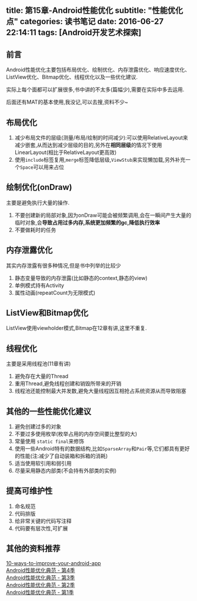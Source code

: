 title: 第15章-Android性能优化
subtitle: "性能优化点"
categories: 读书笔记
date: 2016-06-27 22:14:11
tags: [Android开发艺术探索]
---


## 前言

Android性能优化主要包括布局优化、绘制优化、内存泄露优化、响应速度优化、ListView优化、Bitmap优化、线程优化以及一些优化建议.  

实际上每个面都可以扩展很多,书中讲的不太多(篇幅少),需要在实际中多去运用.  

后面还有MAT的基本使用,我没记,可以去搜,资料不少~  

<!-- more -->

## 布局优化

1. 减少布局文件的层级(测量/布局/绘制的时间减少):可以使用RelativeLayout来减少嵌套,从而达到减少层级的目的,另外在**相同层级**的情况下使用LinearLayout(相比于RelativeLayout更高效)  
2. 使用`include`标签复用,`merge`标签降低层级,`ViewStub`来实现懒加载,另外补充一个`Space`可以用来占位

## 绘制优化(onDraw)

主要是避免执行大量的操作.  

1. 不要创建新的局部对象,因为onDraw可能会被频繁调用,会在一瞬间产生大量的临时对象,会**导致占用过多内存,系统更加频繁的gc,降低执行效率**
2. 不要做耗时的任务

## 内存泄露优化
其实内存泄露有很多种情况,但是书中列举的比较少
1. 静态变量导致的内存泄露(比如静态的context,静态的view)
2. 单例模式持有Activity
3. 属性动画(repeatCount为无限模式)

## ListView和Bitmap优化
ListView使用viewholder模式,Bitmap在12章有讲,这里不重复.


## 线程优化
主要是采用线程池(11章有讲)  
1. 避免存在大量的Thread
2. 重用Thread,避免线程创建和销毁所带来的开销
3. 线程池还能控制最大并发数,避免大量线程因互相抢占系统资源从而导致阻塞  

## 其他的一些性能优化建议

1. 避免创建过多的对象
2. 不要过多使用枚举(枚举占用的内存空间要比整型的大)
3. 常量使用 `static final`来修饰
4. 使用一些Android特有的数据结构,比如`SparseArray`和`Pair`等,它们都具有更好的性能(注:减少了自动装箱和拆箱的消耗)
5. 适当使用软引用和弱引用
6. 尽量采用静态内部类(不会持有外部类的实例)

## 提高可维护性

1. 命名规范
2. 代码排版
3. 给非常关键的代码写注释
4. 代码要有层次性,可扩展  


## 其他的资料推荐  
[10-ways-to-improve-your-android-app](http://www.slideshare.net/seamaster29/10-ways-to-improve-your-android-app)  
[Android性能优化典范 - 第4季](http://hukai.me/android-performance-patterns-season-4/)   
[Android性能优化典范 - 第3季](http://hukai.me/android-performance-patterns-season-3/)  
[Android性能优化典范 - 第2季](http://hukai.me/android-performance-patterns-season-2/)  
[Android性能优化典范 - 第1季](http://hukai.me/android-performance-patterns/)   
